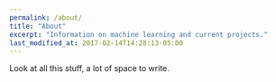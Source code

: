 ```yaml
---
permalink: /about/
title: "About"
excerpt: "Information on machine learning and current projects."
last_modified_at: 2017-02-14T14:28:13-05:00
---
```

Look at all this stuff, a lot of space to write.
